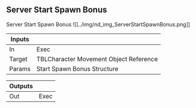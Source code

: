 ## Server Start Spawn Bonus
Server Start Spawn Bonus
![[../img/nd_img_ServerStartSpawnBonus.png]]

|Inputs||
|--|--|
| In | Exec |
| Target | TBLCharacter Movement Object Reference |
| Params | Start Spawn Bonus Structure |

|Outputs||
|--|--|
| Out | Exec |
